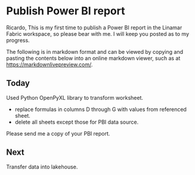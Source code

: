 # Publish Power BI report

Ricardo,
This is my first time to publish a Power BI report in the Linamar Fabric workspace, so please bear with me. I will keep you posted as to my progress.

The following is in markdown format and can be viewed by copying and pasting the contents below into an online markdown viewer, such as at <https://markdownlivepreview.com/>.

## Today

Used Python OpenPyXL library to transform worksheet.

- replace formulas in columns D through G with values from referenced sheet.
- delete all sheets except those for PBI data source.

Please send me a copy of your PBI report.

## Next

Transfer data into lakehouse.
